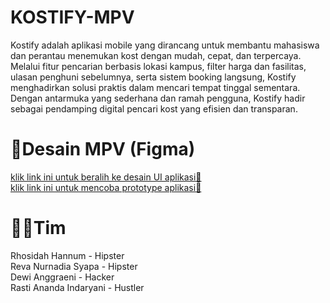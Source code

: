 # KOSTIFY-MPV
Kostify adalah aplikasi mobile yang dirancang untuk membantu mahasiswa dan perantau menemukan kost dengan mudah, cepat, dan terpercaya. Melalui fitur pencarian berbasis lokasi kampus, filter harga dan fasilitas, ulasan penghuni sebelumnya, serta sistem booking langsung, Kostify menghadirkan solusi praktis dalam mencari tempat tinggal sementara. Dengan antarmuka yang sederhana dan ramah pengguna, Kostify hadir sebagai pendamping digital pencari kost yang efisien dan transparan.

# 🔗Desain MPV (Figma)
[klik link ini untuk beralih ke desain UI aplikasi📲](https://www.figma.com/design/EBSJ6TbKaZRWSK8MfgPlcp/TECHNO?node-id=0-1&p=f&t=qddjiC43V0X9TXZp-0)<br>
[klik link ini untuk mencoba prototype aplikasi📱](https://www.figma.com/proto/EBSJ6TbKaZRWSK8MfgPlcp/TECHNO?node-id=162-1849&t=roDJUPrhMyjupDxG-1&scaling=scale-down&content-scaling=fixed&page-id=0%3A1&starting-point-node-id=162%3A1849&show-proto-sidebar=1)

# 👩‍🏫Tim 
Rhosidah Hannum - Hipster <br>
Reva Nurnadia Syapa - Hipster <br>
Dewi Anggraeni - Hacker <br>
Rasti Ananda Indaryani - Hustler<br>
